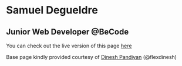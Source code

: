 # Samuel Degueldre
## Junior Web Developer @BeCode

You can check out the live version of this page [here](https://sdegueldre.github.io)

Base page kindly provided courtesy of [Dinesh Pandiyan](https://github.com/flexdinesh/dev-landing-page) (@flexdinesh)
